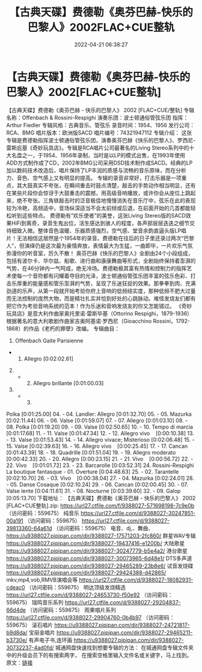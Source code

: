 ﻿---
title: 【古典天碟】费德勒《奥芬巴赫-快乐的巴黎人》2002FLAC+CUE整轨
date: 2022-04-21 06:38:27
categories: 古典音乐、新世纪、纯音雅乐
tags: 纯音雅乐
---
# 【古典天碟】费德勒《奥芬巴赫-快乐的巴黎人》2002[FLAC+CUE整轨]

【古典天碟】费德勒《奥芬巴赫 - 快乐的巴黎人》 2002
[FLAC+CUE/整轨]
专辑名称：Offenbach &
Rossini-Respighi
演奏乐团：波士顿通俗管弦乐团
指挥：Arthur Fiedler
专辑风格：古典音乐、管弦乐
录音时间：1954、1956
发行公司：RCA、BMG
唱片版本：欧洲版SACD
唱片编号：74321947112
专辑介绍：
这张专辑是费德勒指挥波士顿通俗管弦乐团，演奏奥芬巴赫《快乐的巴黎人》、罗西尼-雷斯庇基《奇妙玩具店》。专辑是RCA唱片公司最著名的Living
Stereo系列中的十大名盘之一，于1954、1956年录制，当时是以LP的模式出售，在1993年使用ADD方式制作成了CD，2002年BMG公司采用DSD技术制作成SACD。经典的LP加以数码技术改造后，唱片保持了LP丰润的质感与流畅的音乐原味，而在分析力、音色、空气感上又有明显的提高。
专辑的录音非常好，打击乐器是一项重点，其大鼓真实不夸张，在瞬间重击时鼓点清楚，敲击的手势动作相当明显，还有在某些片段你会惊讶于大鼓重击的震撼，用高级音响播放，或许你会从座位上跳起来，绝不夸张。三角铁敲击时的泛音极佳地慢慢消失在音乐厅中，弦乐在此的表现较为冷艳，高频适中，音场纵深适当不会太前倾或后退，在前面开始的几首都能轻松听到这些特点。
费德勒有“欢乐使者”的美誉，这张Living
Stereo版的SACD效果HiFi到离奇，录音生鬼出位，活生感达到骇人的程度，各声部层层迭迭之细节交待细致入微。整体音色温暖、乐器质感强烈，空气感、堂音余韵直逼头版LP唱片！无法相信这居然是个1954年的录音。费德勒在往后的日子里还录过两次“巴黎人”，但演绎仍是这次最为豪情奔放，表情最大为生猛，一曲即毕，一片欢乐气氛弥漫你的听音室，厉久不散！
奥芬巴赫《快乐的巴黎人》全剧由24个小段组成，包括有波尔卡、华尔兹、船歌、进行曲和康康舞曲等形式，全剧始终保持着澎湃的气势，在46分钟内一气呵成，绝无冷场。费德勒极其富有热情和控制力的指挥艺术使每一个音符都有闪耀着夺目的光泽，波士顿通俗管弦乐团丰富的弦乐色彩、打击乐厚重的能量感和管乐澎湃的气势，呈现了乐迷狂捉的效果。那拳拳到肉、充满劲道的乐声，从第一段就开始考验你府上音响的低频结实度，那种低频不肥大过量而无法控制的庞然大物，而是精壮扎实并恰到好处的心跳脉动。难怪发烧友们都有把它作为考验音响系统的范本！作为乐迷和音响发烧友的你又怎能错过。
《奇妙玩具店》是意大利作曲家奥托里诺·雷斯毕基（Ottorino
Respighi，1879-1936）根据著名的意大利歌剧作曲家吉奥阿基诺·罗西尼（Gioacchino
Rossini，1792-1868）的作品《老朽的罪孽》改编。
专辑曲目：
01. Offenbach Gaite Parisienne
- 01. Allegro
[0:02:02.61]
02. - 02. Allegro
brillante
[0:01:00.03]
03. - 03.
Polka
[0:01:25.00]
04. - 04. Landler:
Allegro
[0:01:32.70]
05. - 05.
Mazurka
[0:02:11.44]
06. - 06.
Valse
[0:01:59.07]
07. - 07.
Allegro
[0:01:03.10]
08. - 08.
Polka
[0:01:19.20]
09. - 09.
Valse
[0:02:50.65]
10. - 10. Tempo di
marcia
[0:01:17.68]
11. - 11.
Valse
[0:01:47.34]
12. - 12. Allegro
vivo    [0:00:10.38]
13. - 13.
Valse
[0:01:53.43]
14. - 14. Allegro vivace;
Misterioso
[0:02:06.48]
15. - 15.
Valse
[0:02:39.63]
16. - 16. Allegro
vivo    [0:00:25.45]
17. - 17.
Cancan
[0:01:43.39]
18. - 18.
Quadrille
[0:01:51.04]
19. - 19. Allegro
moderato
[0:00:42.33]
20. - 20.
Allegro
[0:00:23.15]
21. - 21.
Vivo    [0:00:56.72]
22. - 22.
Vivo    [0:01:01.72]
23. - 23.
Barcarolle
[0:03:52.31]
24. Rossini-Respighi La
boutique fantasque - 01. Overture
[0:04:48.63]
25. - 02.
Tarantelle
[0:02:10.70]
26. - 03.
Vivo    [0:00:38.04]
27. - 04.
Mazurka
[0:02:24.01]
28. - 05. Danse
Cosaque
[0:02:10.24]
29. - 06.
Cancan
[0:02:00.45]
30. - 07. Valse
lente
[0:04:11.61]
31. - 08.
Nocturne
[0:03:39.60]
32. - 09.
Galop
[0:05:13.70]
下载地址：
【古典天碟】费德勒《奥芬巴赫 -
快乐的巴黎人》 2002 [FLAC+CUE整轨].zip: https://url27.ctfile.com/f/9388027-571698198-7c9e0b
（访问密码：559675）
纯音乐
https://url27.ctfile.com/d/9388027-30247851-00a191
（访问密码：559675）
https://url27.ctfile.com/d/9388027-39813360-64a61d
（访问密码：559675）
电音、dj,、舞曲、
https://u9388027.pipipan.com/dir/9388027-17571203-2fc860/
群星WAV专辑
https://u9388027.pipipan.com/dir/9388027-19437416-e1200b/
大陆歌星
https://u9388027.pipipan.com/dir/9388027-30247779-b5e4a2/
港台歌星
https://u9388027.pipipan.com/dir/9388027-30073965-6d48e1/
DTS多声道
https://u9388027.pipipan.com/dir/9388027-29465289-23b8e6/
试音发烧碟
https://u9388027.pipipan.com/dir/9388027-29424388-d42865/
mkv,mp4,vob,RMVB演唱会等
https://url27.ctfile.com/d/9388027-18082931-cdeac0
（访问密码：559675）
明达顶级发烧精选
https://url27.ctfile.com/d/9388027-24653730-f50e92
（访问密码：559675）
瑞鸣音乐系列
https://url27.ctfile.com/d/9388027-29204837-66d4de
（访问密码：559675）
雨果唱片系列
https://url27.ctfile.com/d/9388027-29904760-0b4b97
（访问密码：559675）
滚石唱片
https://u9388027.pipipan.com/dir/9388027-24721817-b9d8da/
宝丽金唱片
https://u9388027.pipipan.com/dir/9388027-29465211-b3730e/
有声电子书,连环画
https://u9388027.pipipan.com/dir/9388027-30732237-4ad0fd/
城通网盘快速找到想要专辑的方法：
在城通网盘专辑文件夹中的升级会员下的有搜索两字，
在搜索空格里输入文件名或关键字，马上找到。
原文：[链接](https://blog.sina.com.cn/s/blog_1647c7e7601030wrz.html)